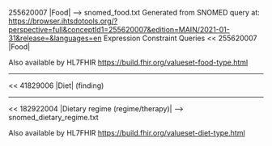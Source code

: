 255620007 |Food|
--> snomed_food.txt
Generated from SNOMED query at:
https://browser.ihtsdotools.org/?perspective=full&conceptId1=255620007&edition=MAIN/2021-01-31&release=&languages=en
Expression Constraint Queries
<< 255620007 |Food|

Also available by HL7FHIR
https://build.fhir.org/valueset-food-type.html

_________________
<< 41829006 |Diet| (finding)

_________________
<< 182922004 |Dietary regime (regime/therapy)|
--> snomed_dietary_regime.txt

Also available by HL7FHIR
https://build.fhir.org/valueset-diet-type.html